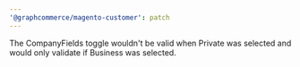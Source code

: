 ```yaml
---
'@graphcommerce/magento-customer': patch
---
```


The CompanyFields toggle wouldn't be valid when Private was selected and would only validate if Business was selected.
